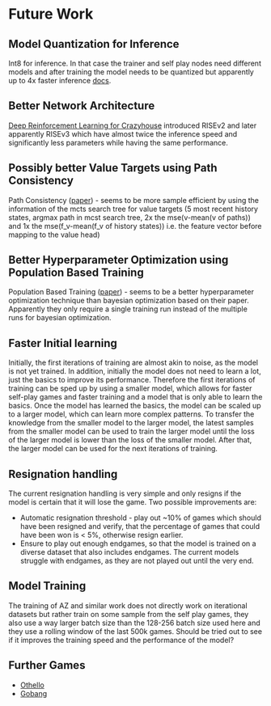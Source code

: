 # Future Work

## Model Quantization for Inference

Int8 for inference. In that case the trainer and self play nodes need different models and after training the model needs to be quantized but apparently up to 4x faster inference [docs](https://pytorch.org/docs/stable/quantization.html#post-training-static-quantization).

## Better Network Architecture

[Deep Reinforcement Learning for Crazyhouse](https://ml-research.github.io/papers/czech2019deep.pdf#page=16) introduced RISEv2 and later apparently RISEv3 which have almost twice the inference speed and significantly less parameters while having the same performance.

## Possibly better Value Targets using Path Consistency

Path Consistency ([paper](https://proceedings.mlr.press/v162/zhao22h/zhao22h.pdf)) - seems to be more sample efficient by using the information of the mcts search tree for value targets (5 most recent history states, argmax path in mcst search tree, 2x the mse(v-mean(v of paths)) and 1x the mse(f_v-mean(f_v of history states)) i.e. the feature vector before mapping to the value head)

## Better Hyperparameter Optimization using Population Based Training

Population Based Training ([paper](https://arxiv.org/abs/2003.06212)) - seems to be a better hyperparameter optimization technique than bayesian optimization based on their paper. Apparently they only require a single training run instead of the multiple runs for bayesian optimization.

## Faster Initial learning

Initially, the first iterations of training are almost akin to noise, as the model is not yet trained. In addition, initially the model does not need to learn a lot, just the basics to improve its performance. Therefore the first iterations of training can be sped up by using a smaller model, which allows for faster self-play games and faster training and a model that is only able to learn the basics. Once the model has learned the basics, the model can be scaled up to a larger model, which can learn more complex patterns. To transfer the knowledge from the smaller model to the larger model, the latest samples from the smaller model can be used to train the larger model until the loss of the larger model is lower than the loss of the smaller model. After that, the larger model can be used for the next iterations of training.

## Resignation handling

The current resignation handling is very simple and only resigns if the model is certain that it will lose the game. Two possible improvements are:

- Automatic resignation threshold - play out ~10% of games which should have been resigned and verify, that the percentage of games that could have been won is < 5%, otherwise resign earlier.
- Ensure to play out enough endgames, so that the model is trained on a diverse dataset that also includes endgames. The current models struggle with endgames, as they are not played out until the very end.

## Model Training

The training of AZ and similar work does not directly work on iterational datasets but rather train on some sample from the self play games, they also use a way larger batch size than the 128-256 batch size used here and they use a rolling window of the last 500k games. Should be tried out to see if it improves the training speed and the performance of the model?

## Further Games

- [Othello](https://de.wikipedia.org/wiki/Othello_(Spiel))
- [Gobang](https://de.wikipedia.org/wiki/Gobang)
